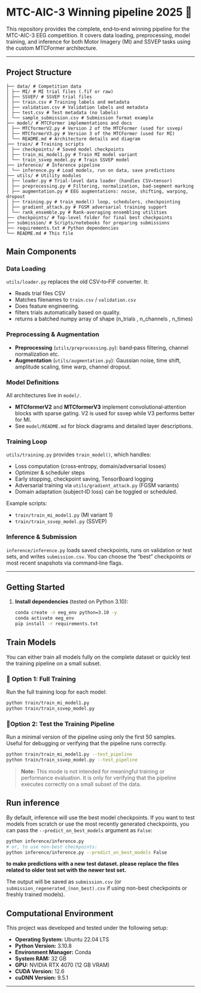 # MTC-AIC-3 Winning pipeline 2025 🥇

This repository provides the complete, end‑to‑end winning pipeline for the MTC-AIC-3 EEG competition. It covers data loading, preprocessing, model training, and inference for both Motor Imagery (MI) and SSVEP tasks using the custom MTCFormer architecture.

---

## Project Structure
```
├── data/ # Competition data
│ ├── MI/ # MI trial files (.fif or raw)
│ ├── SSVEP/ # SSVEP trial files
│ ├── train.csv # Training labels and metadata
│ ├── validation.csv # Validation labels and metadata
│ ├── test.csv # Test metadata (no labels)
│ └── sample_submission.csv # Submission format example
├── model/ # MTCFormer implementations and docs
│ ├── MTCformerV2.py # Version 2 of the MTCFormer (used for ssvep)
│ ├── MTCformerV3.py # Version 3 of the MTCFormer (used for MI)
│ └── README.md # Architecture details and diagram
├── train/ # Training scripts
│ ├── checkpoints/ # Saved model checkpoints
│ ├── train_mi_model1.py # Train MI model variant 
│ └── train_ssvep_model.py # Train SSVEP model
├── inference/ # Inference pipeline
│ └── inference.py # Load models, run on data, save predictions
├── utils/ # Utility modules
│ ├── loader.py # Trial-level data loader (handles CSV→tensor)
│ ├── preprocessing.py # Filtering, normalization, bad-segment marking
│ ├── augmentation.py # EEG augmentations: noise, shifting, warping, dropout
│ ├── training.py # train_model() loop, schedulers, checkpointing
│ ├── gradient_attack.py # FGSM adversarial training support
│ └── rank_ensemble.py # Rank‑averaging ensembling utilities
├── checkpoints/ # Top‑level folder for final best checkpoints
├── submission/ # Scripts/notebooks for preparing submissions
├── requirements.txt # Python dependencies
└── README.md # This file
```


## Main Components

### Data Loading  
`utils/loader.py` replaces the old CSV‑to‑FIF converter. It:
- Reads trial files CSV  
- Matches filenames to `train.csv` / `validation.csv`  
- Does feature engineering.
- filters trials automatically based on quality.
- returns a batched numpy array of shape (n_trials , n_channels , n_times)

### Preprocessing & Augmentation  
- **Preprocessing** (`utils/preprocessing.py`): band‑pass filtering, channel normalization etc.
- **Augmentation** (`utils/augmentation.py`): Gaussian noise, time shift, amplitude scaling, time warp, channel dropout.

### Model Definitions  
All architectures live in `model/`.  
- **MTCformerV2** and **MTCformerV3** implement convolutional‑attention blocks with sparse gating. V2 is used for ssvep while V3 performs better for MI.  
- See `model/README.md` for block diagrams and detailed layer descriptions.

### Training Loop  
`utils/training.py` provides `train_model()`, which handles:
- Loss computation (cross‑entropy, domain/adversarial losses)  
- Optimizer & scheduler steps  
- Early stopping, checkpoint saving, TensorBoard logging  
- Adversarial training via `utils/gradient_attack.py` (FGSM variants)  
- Domain adaptation (subject‑ID loss) can be toggled or scheduled.

Example scripts:  
- `train/train_mi_model1.py` (MI variant 1)  
- `train/train_ssvep_model.py` (SSVEP)

### Inference & Submission  
`inference/inference.py` loads saved checkpoints, runs on validation or test sets, and writes `submission.csv`. You can choose the “best” checkpoints or most recent snapshots via command‑line flags.


---

## Getting Started

1. **Install dependencies** (tested on Python 3.10):  
   ```bash
   conda create -n eeg_env python=3.10 -y
   conda activate eeg_env
   pip install -r requirements.txt
   ```


##  Train Models

You can either train all models fully on the complete dataset or quickly test the training pipeline on a small subset.

### 🔹 Option 1: Full Training

Run the full training loop for each model:

```bash
python train/train_mi_model1.py
python train/train_ssvep_model.py
```
### 🔹Option 2: Test the Training Pipeline  
   Run a minimal version of the pipeline using only the first 50 samples.  
   Useful for debugging or verifying that the pipeline runs correctly.

   ```bash
   python train/train_mi_model1.py --test_pipeline
   python train/train_ssvep_model.py --test_pipeline
   ```

   > **Note:** This mode is not intended for meaningful training or performance evaluation. It is only for verifying that the pipeline executes correctly on a small subset of the data.

## Run inference

   By default, inference will use the best model checkpoints. If you want to test models from scratch or use the most recently generated checkpoints, you can pass the `--predict_on_best_models` argument as `False`:

   ```sh
   python inference/inference.py
   # or, to use non-best checkpoints:
   python inference/inference.py --predict_on_best_models False
   ```
   **to make predictions with a new test dataset. please replace the files related to older test set with the newer test set.**

   The output will be saved as `submission.csv` (or `submission_regenerated_(non_best).csv` if using non-best checkpoints or freshly trained models).


##  **Computational Environment**

This project was developed and tested under the following setup:

- **Operating System:** Ubuntu 22.04 LTS  
- **Python Version:** 3.10.8  
- **Environment Manager:** Conda  
- **System RAM:** 32 GB  
- **GPU:** NVIDIA RTX 4070 (12 GB VRAM)  
- **CUDA Version:** 12.6  
- **cuDNN Version:** 9.5.1  

---